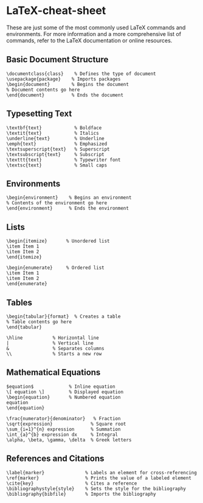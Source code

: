 # LaTeX-cheat-sheet
These are just some of the most commonly used LaTeX commands and environments. For more information and a more comprehensive list of commands, refer to the LaTeX documentation or online resources.

## Basic Document Structure

`\documentclass{class}    % Defines the type of document`\
`\usepackage{package}    % Imports packages`\
`\begin{document}        % Begins the document`\
`% Document contents go here`\
`\end{document}          % Ends the document`

## Typesetting Text

`\textbf{text}            % Boldface`\
`\textit{text}            % Italics`\
`\underline{text}         % Underline`\
`\emph{text}              % Emphasized`\
`\textsuperscript{text}   % Superscript`\
`\textsubscript{text}     % Subscript`\
`\texttt{text}            % Typewriter font`\
`\textsc{text}            % Small caps`

## Environments

`\begin{environment}    % Begins an environment`\
`% Contents of the environment go here`\
`\end{environment}      % Ends the environment`

## Lists

`\begin{itemize}       % Unordered list`\
`\item Item 1`\
`\item Item 2`\
`\end{itemize}`

`\begin{enumerate}     % Ordered list`\
`\item Item 1`\
`\item Item 2`\
`\end{enumerate}`

## Tables 

`\begin{tabular}{format}  % Creates a table`\
`% Table contents go here`\
`\end{tabular}`

`\hline           % Horizontal line`\
`|                % Vertical line`\
`&                % Separates columns`\
`\\               % Starts a new row`

## Mathematical Equations

`$equation$             % Inline equation`\
`\[ equation \]         % Displayed equation`\
`\begin{equation}       % Numbered equation`\
`equation`\
`\end{equation}`

`\frac{numerator}{denominator}   % Fraction`\
`\sqrt{expression}              % Square root`\
`\sum_{i=1}^{n} expression      % Summation`\
`\int_{a}^{b} expression dx     % Integral`\
`\alpha, \beta, \gamma, \delta  % Greek letters`

## References and Citations

`\label{marker}               % Labels an element for cross-referencing`\
`\ref{marker}                 % Prints the value of a labeled element`\
`\cite{key}                   % Cites a reference`\
`\bibliographystyle{style}    % Sets the style for the bibliography`\
`\bibliography{bibfile}       % Imports the bibliography`
